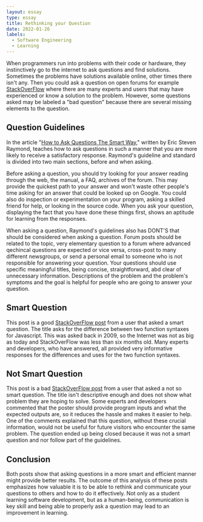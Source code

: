 ```yaml
---
layout: essay
type: essay
title: Rethinking your Question
date: 2022-01-26
labels:
  - Software Engineering
  - Learning
---
```


When programmers run into problems with their code or hardware, they instinctively go to the internet to ask questions and find solutions. Sometimes the problems have solutions available online, other times there isn't any. Then you could ask a question on open forums for example <a href="https://stackoverflow.com/">StackOverFlow</a> where there are many experts and users that may have experienced or know a solution to the problem. However, some questions asked may be labeled a "bad question" because there are several missing elements to the question.

## Question Guidelines
In the article "<a href="http://www.catb.org/esr/faqs/smart-questions.html">How to Ask Questions The Smart Way</a>," written by Eric Steven Raymond, teaches how to ask questions in such a manner that you are more likely to receive a satisfactory response. Raymond's guideline and standard is divided into two main sections, before and when asking.

Before asking a question, you should try looking for your answer reading through the web, the manual, a FAQ, archives of the forum. This may provide the quickest path to your answer and won't waste other people's time asking for an answer that could be looked up on Google. You could also do inspection or experimentation on your program, asking a skilled friend for help, or looking in the source code. When you ask your question, displaying the fact that you have done these things first, shows an aptitude for learning from the responses.

When asking a question, Raymond's guidelines also has DONT'S that should be considered when asking a question. Forum posts should be related to the topic, very elementary question to a forum where advanced qechincal questions are expected or vice versa, cross-post to many different newsgroups, or send a personal email to someone who is not responsible for answering your question. Your questions should use specific meaningful titles, being concise, straightforward, abd clear of unnecessary information. Descriptions of the problem and the problem's symptoms and the goal is helpful for people who are going to answer your question. 

## Smart Question
This post is a good <a href="https://stackoverflow.com/questions/336859/var-functionname-function-vs-function-functionname">StackOverFlow post</a> from a user that asked a smart question. The title asks for the difference between two function syntaxes for Javascript. This was asked back in 2009, so the Internet was not as big as today and StackOverFlow was less than six months old. Many experts and developers, who have answered, all provided very informative responses for the differences and uses for the two function syntaxes.

## Not Smart Question
This post is a bad <a href="https://stackoverflow.com/questions/39564143/sum-of-squares-homework">StackOverFlow post</a> from a user that asked a not so smart question. The title isn't descriptive enough and does not show what problem they are hoping to solve. Some experts and developers commented that the poster should provide program inputs and what the expected outputs are, so it reduces the hassle and makes it easier to help. One of the comments explained that this question, without these crucial information, would not be useful for future visitors who encounter the same problem. The question ended up being closed because it was not a smart question and nor follow part of the guidelines.

## Conclusion
Both posts show that asking questions in a more smart and efficient manner might provide better results. The outcome of this analysis of these posts emphasizes how valuable it is to be able to rethink and communicate your questions to others and how to do it effectively. Not only as a student learning software development, but as a human-being, communication is key skill and being able to properly ask a question may lead to an improvement in learning.
